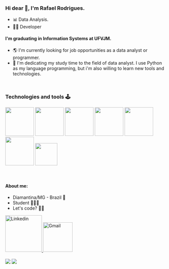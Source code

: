 ### Hi dear 👋, I'm Rafael Rodrigues.

- 📊  Data Analysis.
- 👨‍💻  Developer

#### I'm graduating in Information Systems at UFVJM.
- 🌎  I'm currently looking for job opportunities as a data analyst or programmer.
- 🌱  I'm dedicating my study time to the field of data analyst. I use Python as my language programming, but i'm also willing to learn new tools and technologies.


<div  align="left"> 
  <div style="display: inline_block"><br>
    <h3 align="left">Technologies and tools 🕹️</h3>
      <img src="https://cdn.jsdelivr.net/gh/devicons/devicon/icons/java/java-original-wordmark.svg" width="90"/> 
      <img src="https://cdn.jsdelivr.net/gh/devicons/devicon/icons/python/python-original-wordmark.svg" width="90"/>         
      <img src="https://cdn.jsdelivr.net/gh/devicons/devicon/icons/numpy/numpy-original-wordmark.svg" width="90"/>
      <img src="https://cdn.jsdelivr.net/gh/devicons/devicon/icons/pandas/pandas-original-wordmark.svg" width="90"/>
      <img src="https://cdn.jsdelivr.net/gh/devicons/devicon/icons/mysql/mysql-original-wordmark.svg" width="90"/>
      <img src="https://cdn.jsdelivr.net/gh/devicons/devicon/icons/django/django-plain-wordmark.svg" width="90"/>
      <img src="https://cdn.jsdelivr.net/gh/devicons/devicon/icons/git/git-original.svg" width="70"/>
</div>
<br>
<br>

#### About me:
* Diamantina/MG - Brazil  📌
* Student 👨🏽‍🎓
* Let's code? 👨‍💻

<a align="left" href = "https://www.linkedin.com/in/rafael-rodrigues-469b0b239/">
  <img width="115" alt="Linkedin" src="https://img.shields.io/badge/linkedin-%230077B5.svg?style=for-the-badge&logo=linkedin&logoColor=white">
</a>
<a href = "mailto: rafarodrigues919@gmail.com">
<img width="93" alt="Gmail" src="https://img.shields.io/badge/Gmail-D14836?style=for-the-badge&logo=gmail&logoColor=white">
</a>
<br/>
<br/>
<div style="display: inline_block">
  
  <img align="center" src="https://github-readme-stats.vercel.app/api?username=Rafadrodrigues&show_icons=true&theme=tokyonight" />

  <img align="center" src="https://github-readme-stats.vercel.app/api/top-langs/?username=Rafadrodrigues&hide_progress=false&theme=tokyonight" />
</div>
<br>

<!--
Here are some ideas to get you started:

- 🔭 I’m currently looking for a job ...
- 🌱 I’m currently learning Python...
- 👯 I’m looking to collaborate on ...
- 🤔 I’m looking for help with ...
- 💬 Ask me about ...
- 📫 How to reach me: ...
- 😄 Pronouns: ...
- ⚡ Fun fact: ...
-->
